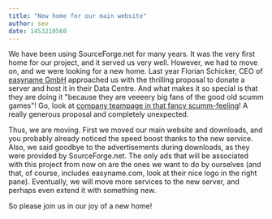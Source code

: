 ```yaml
---
title: "New home for our main website"
author: sev
date: 1453210560
---
```


We have been using SourceForge.net for many years. It was the very first home for our project, and it served us very well. However, we had to move on, and we were looking for a new home. Last year Florian Schicker, CEO of [easyname GmbH](http://easyname.com) approached us with the thrilling proposal to donate a server and host it in their Data Centre. And what makes it so special is that they are doing it "because they are veeeery big fans of the good old scumm games"! Go, look at [company teampage in that fancy scumm-feeling](http://www.easyname.com/en/company/team)! A really generous proposal and completely unexpected.

Thus, we are moving. First we moved our main website and downloads, and you probably already noticed the speed boost thanks to the new service. Also, we said goodbye to the advertisements during downloads, as they were provided by SourceForge.net. The only ads that will be associated with this project from now on are the ones we want to do by ourselves (and that, of course, includes easyname.com, look at their nice logo in the right pane). Eventually, we will move more services to the new server, and perhaps even extend it with something new.

So please join us in our joy of a new home!
